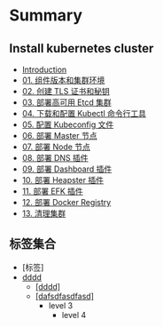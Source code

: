 # Summary

## Install kubernetes cluster

* [Introduction](README.md)
* [01. 组件版本和集群环境](01-组件版本和集群环境.md)
* [02. 创建 TLS 证书和秘钥](02-创建TLS证书和秘钥.md)
* [03. 部署高可用 Etcd 集群](03-部署高可用Etcd集群.md)
* [04. 下载和配置 Kubectl 命令行工具](04-部署Kubectl命令行工具.md)
* [05. 配置 Kubeconfig 文件](05-配置Kubeconfig文件.md)
* [06. 部署 Master 节点](06-部署Master节点.md)
* [07. 部署 Node 节点](07-部署Node节点.md)
* [08. 部署 DNS 插件](08-部署DNS插件.md)
* [09. 部署 Dashboard 插件](09-部署Dashboard插件.md)
* [10. 部署 Heapster 插件](10-部署Heapster插件.md)
* [11. 部署 EFK 插件](11-部署EFK插件.md)
* [12. 部署 Docker Registry](12-部署Docker-Registry.md)
* [13. 清理集群](13-清理集群.md)

## 标签集合

* \[标签\]
* [dddd](biao-qian-ji-he/dddd.md)
  * [\[dddd\]](biao-qian-ji-he/dddd/dddd.md)
  * [\[dafsdfasdfasd\]](biao-qian-ji-he/dddd/dafsdfasdfasd.md)
    * level 3
      * level 4

